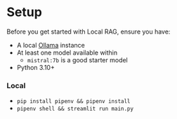 # Setup

Before you get started with Local RAG, ensure you have:

- A local [Ollama](https://github.com/ollama/ollama/) instance
- At least one model available within
    - `mistral:7b` is a good starter model
- Python 3.10+

### Local
- `pip install pipenv && pipenv install`
- `pipenv shell && streamlit run main.py`

